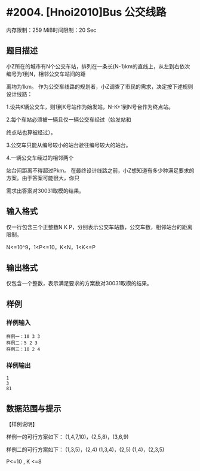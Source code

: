 # #2004. [Hnoi2010]Bus 公交线路

内存限制：259 MiB时间限制：20 Sec

## 题目描述

小Z所在的城市有N个公交车站，排列在一条长(N-1)km的直线上，从左到右依次编号为1到N，相邻公交车站间的距

离均为1km。 作为公交车线路的规划者，小Z调查了市民的需求，决定按下述规则设计线路：

1.设共K辆公交车，则1到K号站作为始发站，N-K+1到N号台作为终点站。

2.每个车站必须被一辆且仅一辆公交车经过（始发站和

终点站也算被经过）。 

3.公交车只能从编号较小的站台驶往编号较大的站台。 

4.一辆公交车经过的相邻两个

站台间距离不得超过Pkm。 在最终设计线路之前，小Z想知道有多少种满足要求的方案。由于答案可能很大，你只

需求出答案对30031取模的结果。

## 输入格式

仅一行包含三个正整数N K P，分别表示公交车站数，公交车数，相邻站台的距离限制。

N<=10^9，1<P<=10，K<N，1<K<=P

## 输出格式

仅包含一个整数，表示满足要求的方案数对30031取模的结果。

## 样例

### 样例输入

    
    样例一：10 3 3				   
    样例二：5 2 3				   
    样例三：10 2 4
    

### 样例输出

    
    1
    3
    81
    

## 数据范围与提示

【样例说明】

样例一的可行方案如下： (1,4,7,10)，(2,5,8)，(3,6,9)

样例二的可行方案如下： (1,3,5)，(2,4) (1,3,4)，(2,5) (1,4)，(2,3,5) 

P<=10 , K <=8
